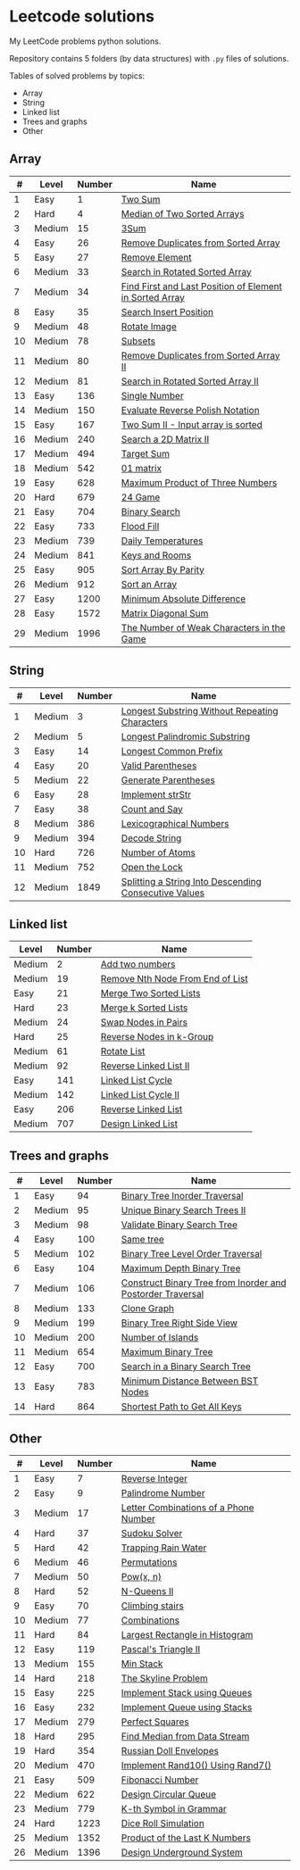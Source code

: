 # Leetcode solutions
My LeetCode problems python solutions.

Repository contains 5 folders (by data structures)
with `.py` files of solutions.

Tables of solved problems by topics:
- Array
- String
- Linked list
- Trees and graphs
- Other
 
## Array

| #   | Level  | Number | Name                                                                                                                                                                                           |
|-----|--------|--------|------------------------------------------------------------------------------------------------------------------------------------------------------------------------------------------------|
| 1   | Easy   | 1      | [Two Sum](https://github.com/mike-chesnokov/leetcode/blob/master/array/easy/0001_two_sum.py)                                                                                                   |
| 2   | Hard   | 4      | [Median of Two Sorted Arrays](https://github.com/mike-chesnokov/leetcode/blob/master/array/hard/0004_median_of_two_sorted_arrays.py)                                                           |
| 3   | Medium | 15     | [3Sum](https://github.com/mike-chesnokov/leetcode/blob/master/array/medium/0015_3sum.py)                                                                                                       |
| 4   | Easy   | 26     | [Remove Duplicates from Sorted Array](https://github.com/mike-chesnokov/leetcode/blob/master/array/easy/0026_remove_duplicates_from_sorted_array.py)                                           |
| 5   | Easy   | 27     | [Remove Element](https://github.com/mike-chesnokov/leetcode/blob/master/array/easy/0027_remove_element.py)                                                                                     |
| 6   | Medium | 33     | [Search in Rotated Sorted Array](https://github.com/mike-chesnokov/leetcode/blob/master/array/medium/0033_search_in_rotated_sorted_array.py)                                                   |
| 7   | Medium | 34     | [Find First and Last Position of Element in Sorted Array](https://github.com/mike-chesnokov/leetcode/blob/master/array/medium/0034_find_first_and_last_position_of_element_in_sorted_array.py) |
| 8   | Easy   | 35     | [Search Insert Position](https://github.com/mike-chesnokov/leetcode/blob/master/array/easy/0035_search_insert_position.py)                                                                     |
| 9   | Medium | 48     | [Rotate Image](https://github.com/mike-chesnokov/leetcode/blob/master/array/medium/0048_rotate_image.py)                                                                                       |
| 10  | Medium | 78     | [Subsets](https://github.com/mike-chesnokov/leetcode/blob/master/array/medium/0078_subsets.py)                                                                                                 |
| 11  | Medium | 80     | [Remove Duplicates from Sorted Array II](https://github.com/mike-chesnokov/leetcode/blob/master/array/medium/0080_remove_duplicates_from_sorted_array_ii.py)                                   |
| 12  | Medium | 81     | [Search in Rotated Sorted Array II](https://github.com/mike-chesnokov/leetcode/blob/master/array/medium/0081_search_in_rotated_sorted_array_ii.py)                                             |
| 13  | Easy   | 136    | [Single Number](https://github.com/mike-chesnokov/leetcode/blob/master/array/easy/0136_single_number.py)                                                                                       |
| 14  | Medium | 150    | [Evaluate Reverse Polish Notation](https://github.com/mike-chesnokov/leetcode/blob/master/array/medium/0150_evaluate_reverse_polish_notation.py)                                               |
| 15  | Easy   | 167    | [Two Sum II - Input array is sorted](https://github.com/mike-chesnokov/leetcode/blob/master/array/easy/0167_two_sum_ii_input_array_is_sorted.py)                                               |
| 16  | Medium | 240    | [Search a 2D Matrix II](https://github.com/mike-chesnokov/leetcode/blob/master/array/medium/0240_search_in_2d_matrix_II.py)                                                                    |
| 17  | Medium | 494    | [Target Sum](https://github.com/mike-chesnokov/leetcode/blob/master/array/medium/0494_target_sum.py)                                                                                           |
| 18  | Medium | 542    | [01 matrix](https://github.com/mike-chesnokov/leetcode/blob/master/array/medium/0542_01_matrix.py)                                                                                             |
| 19  | Easy   | 628    | [Maximum Product of Three Numbers](https://github.com/mike-chesnokov/leetcode/blob/master/array/easy/0628_max_product_3_nums.py)                                                               |
| 20  | Hard   | 679    | [24 Game](https://github.com/mike-chesnokov/leetcode/blob/master/array/hard/0679_24_game.py)                                                                                                   |  
| 21  | Easy   | 704    | [Binary Search](https://github.com/mike-chesnokov/leetcode/blob/master/array/easy/0704_binary_search.py)                                                                                       |
| 22  | Easy   | 733    | [Flood Fill](https://github.com/mike-chesnokov/leetcode/blob/master/array/easy/0733_flood_fill.py)                                                                                             |
| 23  | Medium | 739    | [Daily Temperatures](https://github.com/mike-chesnokov/leetcode/blob/master/array/medium/0739_daily_temperatures.py)                                                                           |
| 24  | Medium | 841    | [Keys and Rooms](https://github.com/mike-chesnokov/leetcode/blob/master/array/medium/0841_keys_and_rooms.py)                                                                                   | 
| 25  | Easy   | 905    | [Sort Array By Parity](https://github.com/mike-chesnokov/leetcode/blob/master/array/easy/0905_sort_arr_by_parity.py)                                                                           |
| 26  | Medium | 912    | [Sort an Array](https://github.com/mike-chesnokov/leetcode/blob/master/array/medium/0912_sort_an_array.py)                                                                                     |
| 27  | Easy   | 1200   | [Minimum Absolute Difference](https://github.com/mike-chesnokov/leetcode/blob/master/array/easy/1200_min_abs_diff.py)                                                                          |
| 28  | Easy   | 1572   | [Matrix Diagonal Sum](https://github.com/mike-chesnokov/leetcode/blob/master/array/easy/1572_matrix_diag_sum.py)                                                                               |
| 29  | Medium | 1996   | [The Number of Weak Characters in the Game](https://github.com/mike-chesnokov/leetcode/blob/master/array/medium/1996_num_weak_characters_in_the_game.py)                                       |

## String

| #   | Level  | Number | Name                                                                                                                                                                             |
|-----|--------|--------|----------------------------------------------------------------------------------------------------------------------------------------------------------------------------------|
| 1   | Medium | 3      | [Longest Substring Without Repeating Characters](https://github.com/mike-chesnokov/leetcode/blob/master/string/medium/0003_longest_substring_without_repeating_characters.py)    |
| 2   | Medium | 5      | [Longest Palindromic Substring](https://github.com/mike-chesnokov/leetcode/blob/master/string/medium/0005_longest_palindromic_substring.py)                                      |
| 3   | Easy   | 14     | [Longest Common Prefix](https://github.com/mike-chesnokov/leetcode/blob/master/string/easy/0014_longest_common_prefix.py)                                                        |
| 4   | Easy   | 20     | [Valid Parentheses](https://github.com/mike-chesnokov/leetcode/blob/master/string/easy/0020_valid_parentheses.py)                                                                |
| 5   | Medium | 22     | [Generate Parentheses](https://github.com/mike-chesnokov/leetcode/blob/master/string/medium/0020_generate_parentheses.py)                                                        |
| 6   | Easy   | 28     | [Implement strStr](https://github.com/mike-chesnokov/leetcode/blob/master/string/easy/0028_implement_strstr.py)                                                                  |
| 7   | Easy   | 38     | [Count and Say](https://github.com/mike-chesnokov/leetcode/blob/master/string/easy/0038_count_and_say.py)                                                                        |
| 8   | Medium | 386    | [Lexicographical Numbers](https://github.com/mike-chesnokov/leetcode/blob/master/string/medium/0386_lexicographical_numbers.py)                                                  |
| 9   | Medium | 394    | [Decode String](https://github.com/mike-chesnokov/leetcode/blob/master/string/medium/0394_decode_string.py)                                                                      |                                   
| 10  | Hard   | 726    | [Number of Atoms](https://github.com/mike-chesnokov/leetcode/blob/master/string/hard/0726_number_of_atoms.py)                                                                    |
| 11  | Medium | 752    | [Open the Lock](https://github.com/mike-chesnokov/leetcode/blob/master/string/medium/0752_open_the_lock.py)                                                                      |
| 12  | Medium | 1849   | [Splitting a String Into Descending Consecutive Values](https://github.com/mike-chesnokov/leetcode/blob/master/string/medium/1849_splitting_str_into_desc_consecutive_values.py) |

## Linked list

| Level  | Number | Name                                                                                                                                                |
|--------|--------|-----------------------------------------------------------------------------------------------------------------------------------------------------|
| Medium | 2      | [Add two numbers](https://github.com/mike-chesnokov/leetcode/blob/master/medium_problems/0002_add_two_numbers.py)                                   |
| Medium | 19     | [Remove Nth Node From End of List](https://github.com/mike-chesnokov/leetcode/blob/master/medium_problems/0019_remove_nth_node_from_end_of_list.py) |
| Easy   | 21     | [Merge Two Sorted Lists](https://github.com/mike-chesnokov/leetcode/blob/master/easy_problems/0021_merge_two_sorted_lists.py)                       |
| Hard   | 23     | [Merge k Sorted Lists](https://github.com/mike-chesnokov/leetcode/blob/master/hard_problems/0023_merge_k_sorted_lists.py)                           |
| Medium | 24     | [Swap Nodes in Pairs](https://github.com/mike-chesnokov/leetcode/blob/master/medium_problems/0024_swap_nodes_in_pairs.py)                           |
| Hard   | 25     | [Reverse Nodes in k-Group](https://github.com/mike-chesnokov/leetcode/blob/master/hard_problems/0025_reverse_nodes_in_k-group.py)                   |
| Medium | 61     | [Rotate List](https://github.com/mike-chesnokov/leetcode/blob/master/medium_problems/0061_rotate_list.py)                                           |
| Medium | 92     | [Reverse Linked List II](https://github.com/mike-chesnokov/leetcode/blob/master/medium_problems/0092_reverse_linked_list_ii.py)                     |
| Easy   | 141    | [Linked List Cycle](https://github.com/mike-chesnokov/leetcode/blob/master/easy_problems/0141_linked_list_cycle.py)                                 |
| Medium | 142    | [Linked List Cycle II](https://github.com/mike-chesnokov/leetcode/blob/master/medium_problems/0142_linked_list_cycle_ii.py)                         |
| Easy   | 206    | [Reverse Linked List](https://github.com/mike-chesnokov/leetcode/blob/master/easy_problems/0206_reverse_linked_list.py)                             |
| Medium | 707    | [Design Linked List](https://github.com/mike-chesnokov/leetcode/blob/master/medium_problems/0707_design_linked_list.py)                             |


## Trees and graphs

| #   | Level  | Number | Name                                                                                                                                                                                                |
|-----|--------|--------|-----------------------------------------------------------------------------------------------------------------------------------------------------------------------------------------------------|
| 1   | Easy   | 94     | [Binary Tree Inorder Traversal](https://github.com/mike-chesnokov/leetcode/blob/master/tree/easy/0094_bin_tree_inorder_traversal.py)                                                                |
| 2   | Medium | 95     | [Unique Binary Search Trees II](https://github.com/mike-chesnokov/leetcode/blob/master/tree/medium/0095_unique_bin_search_trees_ii.py)                                                              |
| 3   | Medium | 98     | [Validate Binary Search Tree](https://github.com/mike-chesnokov/leetcode/blob/master/tree/medium/0098_validate_binary_search_tree.py)                                                               |
| 4   | Easy   | 100    | [Same tree](https://github.com/mike-chesnokov/leetcode/blob/master/tree/easy/0100_same_tree.py)                                                                                                     |
| 5   | Medium | 102    | [Binary Tree Level Order Traversal](https://github.com/mike-chesnokov/leetcode/blob/master/tree/medium/0102_bin_tree_level_order_traversal.py)                                                      |
| 6   | Easy   | 104    | [Maximum Depth Binary Tree](https://github.com/mike-chesnokov/leetcode/blob/master/tree/easy/0104_max_depth_bin_tree.py)                                                                            |
| 7   | Medium | 106    | [Construct Binary Tree from Inorder and Postorder Traversal](https://github.com/mike-chesnokov/leetcode/blob/master/tree/medium/0106_construct_binary_tree_from_inorder_and_postorder_traversal.py) |
| 8   | Medium | 133    | [Clone Graph](https://github.com/mike-chesnokov/leetcode/blob/master/tree/medium/0133_clone_graph.py)                                                                                               |
| 9   | Medium | 199    | [Binary Tree Right Side View](https://github.com/mike-chesnokov/leetcode/blob/master/tree/medium/0199_bin_tree_right_side_view.py)                                                                  |                                                          
| 10  | Medium | 200    | [Number of Islands](https://github.com/mike-chesnokov/leetcode/blob/master/tree/medium/0200_num_of_islands.py)                                                                                      |
| 11  | Medium | 654    | [Maximum Binary Tree](https://github.com/mike-chesnokov/leetcode/blob/master/tree/medium/0654_max_binary_tree.py)                                                                                   |
| 12  | Easy   | 700    | [Search in a Binary Search Tree](https://github.com/mike-chesnokov/leetcode/blob/master/tree/easy/0700_search_in_a_binary_search_tree.py)                                                           |
| 13  | Easy   | 783    | [Minimum Distance Between BST Nodes](https://github.com/mike-chesnokov/leetcode/blob/master/tree/easy/0783_minimum_distance_between_BST_nodes.py)                                                   |
| 14  | Hard   | 864    | [Shortest Path to Get All Keys](https://github.com/mike-chesnokov/leetcode/blob/master/tree/hard/0864_shortest_path_to_get_all_keys.py)                                                             | 

## Other

| #   | Level  | Number | Name                                                                                                                                                    |
|-----|--------|--------|---------------------------------------------------------------------------------------------------------------------------------------------------------|
| 1   | Easy   | 7      | [Reverse Integer](https://github.com/mike-chesnokov/leetcode/blob/master/other/easy/0007_reverse_integer.py)                                            |
| 2   | Easy   | 9      | [Palindrome Number](https://github.com/mike-chesnokov/leetcode/blob/master/other/easy/0009_palindrome_number.py)                                        |
| 3   | Medium | 17     | [Letter Combinations of a Phone Number](https://github.com/mike-chesnokov/leetcode/blob/master/other/medium/0017_letter_combinations_of_a_phone_num.py) |
| 4   | Hard   | 37     | [Sudoku Solver](https://github.com/mike-chesnokov/leetcode/blob/master/other/hard/0037_sudoku_solver.py)                                                |
| 5   | Hard   | 42     | [Trapping Rain Water](https://github.com/mike-chesnokov/leetcode/blob/master/other/hard/0042_trapping_rain_water.py)                                    |
| 6   | Medium | 46     | [Permutations](https://github.com/mike-chesnokov/leetcode/blob/master/other/medium/0046_permutations.py)                                                |
| 7   | Medium | 50     | [Pow(x, n)](https://github.com/mike-chesnokov/leetcode/blob/master/other/medium/0050_pow_x_n.py)                                                        |
| 8   | Hard   | 52     | [N-Queens II](https://github.com/mike-chesnokov/leetcode/blob/master/other/hard/0052_n_queens_ii.py)                                                    |
| 9   | Easy   | 70     | [Climbing stairs](https://github.com/mike-chesnokov/leetcode/blob/master/other/easy/0070_climbing_stairs.py)                                            |
| 10  | Medium | 77     | [Combinations](https://github.com/mike-chesnokov/leetcode/blob/master/other/medium/0077_combinations.py)                                                |
| 11  | Hard   | 84     | [Largest Rectangle in Histogram](https://github.com/mike-chesnokov/leetcode/blob/master/other/hard/0084_largest_rectangle_in_histogram.py)              |
| 12  | Easy   | 119    | [Pascal's Triangle II](https://github.com/mike-chesnokov/leetcode/blob/master/other/easy/0119_pascal_triangle_II.py)                                    |
| 13  | Medium | 155    | [Min Stack](https://github.com/mike-chesnokov/leetcode/blob/master/other/medium/0155_min_stack.py)                                                      |
| 14  | Hard   | 218    | [The Skyline Problem](https://github.com/mike-chesnokov/leetcode/blob/master/other/hard/0218_skyline_problem.py)                                        |
| 15  | Easy   | 225    | [Implement Stack using Queues](https://github.com/mike-chesnokov/leetcode/blob/master/other/easy/0225_implement_stack_using_queues.py)                  |
| 16  | Easy   | 232    | [Implement Queue using Stacks](https://github.com/mike-chesnokov/leetcode/blob/master/other/easy/0232_implement_queue_using_stacks.py)                  |
| 17  | Medium | 279    | [Perfect Squares](https://github.com/mike-chesnokov/leetcode/blob/master/other/medium/0279_perfect_squares.py)                                          |
| 18  | Hard   | 295    | [Find Median from Data Stream](https://github.com/mike-chesnokov/leetcode/blob/master/other/hard/0295_find_median_from_stream.py)                       |
| 19  | Hard   | 354    | [Russian Doll Envelopes](https://github.com/mike-chesnokov/leetcode/blob/master/other/hard/0354_russian_doll_envelopes.py)                              |
| 20  | Medium | 470    | [Implement Rand10() Using Rand7()](https://github.com/mike-chesnokov/leetcode/blob/master/other/medium/0470_implement_rand10_using_rand7.py)            |
| 21  | Easy   | 509    | [Fibonacci Number](https://github.com/mike-chesnokov/leetcode/blob/master/other/easy/0509_fibonacci_number.py)                                          |
| 22  | Medium | 622    | [Design Circular Queue](https://github.com/mike-chesnokov/leetcode/blob/master/other/medium/0622_design_circular_queue.py)                              |
| 23  | Medium | 779    | [K-th Symbol in Grammar](https://github.com/mike-chesnokov/leetcode/blob/master/other/medium/0779_kth_symbol_in_grammar.py)                             |
| 24  | Hard   | 1223   | [Dice Roll Simulation](https://github.com/mike-chesnokov/leetcode/blob/master/other/hard/1223_dice_roll_simulation.py)                                  |
| 25  | Medium | 1352   | [Product of the Last K Numbers](https://github.com/mike-chesnokov/leetcode/blob/master/other/medium/1352_product_last_k_numbers.py)                     |
| 26  | Medium | 1396   | [Design Underground System](https://github.com/mike-chesnokov/leetcode/blob/master/other/medium/1396_design_underground_system.py)                      |